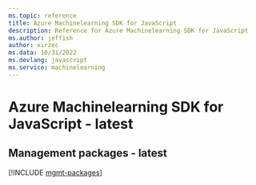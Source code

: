 ```yaml
---
ms.topic: reference
title: Azure Machinelearning SDK for JavaScript
description: Reference for Azure Machinelearning SDK for JavaScript
ms.author: jeffish
author: xirzec
ms.data: 10/31/2022
ms.devlang: javascript
ms.service: machinelearning
---
```

# Azure Machinelearning SDK for JavaScript - latest

## Management packages - latest
[!INCLUDE [mgmt-packages](machinelearning-mgmt-index.md)]